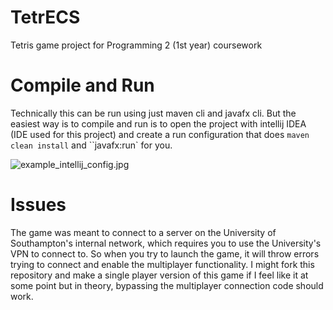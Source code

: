 # TetrECS

Tetris game project for Programming 2 (1st year) coursework 

# Compile and Run
Technically this can be run using just maven cli and javafx cli. But the easiest way is to compile and run is to open the project with intellij IDEA (IDE used for this project) and create a run configuration that does `maven clean install` and ``javafx:run` for you. 

![example_intellij_config.jpg](https://github.com/yaq1n0/tetrecsl\tetrecs\example_intellij_config.jpg)

# Issues
The game was meant to connect to a server on the University of Southampton's internal network, which requires you to use the University's VPN to connect to. So when you try to launch the game, it will throw errors trying to connect and enable the multiplayer functionality. I might fork this repository and make a single player version of this game if I feel like it at some point but in theory, bypassing the multiplayer connection code should work.   